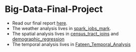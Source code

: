 # Big-Data-Final-Project

* Read our final report [here](https://github.com/MJRAJ01/Transit-Analysis/blob/main/Final%20Report.pdf).
* The weather analysis lives in [spark_jobs_mark](https://github.com/vu-topics-in-big-data-2023/Team05/blob/main/spark_jobs_mark.ipynb).
* The spatial analysis lives in [census_tract_joins](https://github.com/vu-topics-in-big-data-2023/Team05/blob/main/census_tract_joins.ipynb) and [demographic_regression](https://github.com/vu-topics-in-big-data-2023/Team05/blob/main/demographic_regression.ipynb) 
* The temporal analysis lives in [Fateen_Temporal_Analysis](https://github.com/vu-topics-in-big-data-2023/Team05/blob/main/Fateen_Temporal_Analysis.ipynb)
